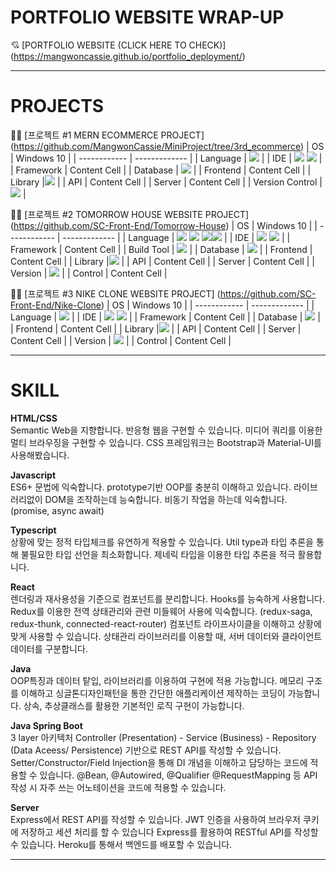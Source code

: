 # PORTFOLIO WEBSITE WRAP-UP 
💘 [PORTFOLIO WEBSITE (CLICK HERE TO CHECK)] (https://mangwoncassie.github.io/portfolio_deployment/)

* * *


# PROJECTS
📌📎 [프로젝트 #1  MERN ECOMMERCE PROJECT] (https://github.com/MangwonCassie/MiniProject/tree/3rd_ecommerce)
| OS           | Windows 10    |
| ------------ | ------------- |
| Language     | <img src="https://img.shields.io/badge/JavaScript-F7DF1E?style=for-the-badge&logo=javascript&logoColor=white">   |
| IDE          | <img src="https://img.shields.io/badge/intellijidea-000000?style=for-the-badge&logo=intellijidea&logoColor=white"> <img src="https://img.shields.io/badge/VisualStudio-007ACC?style=for-the-badge&logo=visualstudio&logoColor=white">  |
| Framework    | Content Cell  |
| Database     |  <img src="https://img.shields.io/badge/MongoDB-47A248?style=for-the-badge&logo=mongoDB&logoColor=white">  |
| Frontend     | Content Cell  |
| Library      |<img src="https://img.shields.io/badge/REACT-61DAFB?style=for-the-badge&logo=react&logoColor=white">  |
| API          | Content Cell  |
| Server       | Content Cell  |
| Version Control        | <img src="https://img.shields.io/badge/GitHub-181717?style=for-the-badge&logo=GitHub&logoColor=white">  |



📌📎 [프로젝트 #2  TOMORROW HOUSE WEBSITE PROJECT] (https://github.com/SC-Front-End/Tomorrow-House)
| OS           | Windows 10    |
| ------------ | ------------- |
| Language     | <img src="https://img.shields.io/badge/Java-000000?style=for-the-badge&logo=javat&logoColor=white"> <img src="https://img.shields.io/badge/Spring Boot-000000?style=for-the-badge&logo=springboott&logoColor=white"> <img src="https://img.shields.io/badge/HTML-000000?style=for-the-badge&logo=html&logoColor=white"><img src="https://img.shields.io/badge/CSS3-000000?style=for-the-badge&logo=css3t&logoColor=white">  |
| IDE          | <img src="https://img.shields.io/badge/intellijidea-000000?style=for-the-badge&logo=intellijidea&logoColor=white"> <img src="https://img.shields.io/badge/VisualStudio-007ACC?style=for-the-badge&logo=visualstudio&logoColor=white">  |
| Framework    | Content Cell  |
  | Build Tool   | <img src="https://img.shields.io/badge/ApacheMaven-#C71A36?style=for-the-badge&logo=apachemaven&logoColor=white">   |
| Database     |  <img src="https://img.shields.io/badge/MariaDB-003545?style=for-the-badge&logo=mariaDB&logoColor=white">  |
| Frontend     | Content Cell  |
| Library      |<img src="https://img.shields.io/badge/REACT-61DAFB?style=for-the-badge&logo=react&logoColor=white">  |
| API          | Content Cell  |
| Server       | Content Cell  |
| Version      | <img src="https://img.shields.io/badge/GitHub-181717?style=for-the-badge&logo=GitHub&logoColor=white">  |
|  Control     | Content Cell  |


📌📎 [프로젝트 #3  NIKE CLONE WEBSITE PROJECT] (https://github.com/SC-Front-End/Nike-Clone)
| OS           | Windows 10    |
| ------------ | ------------- |
| Language     | <img src="https://img.shields.io/badge/JavaScript-F7DF1E?style=for-the-badge&logo=javascript&logoColor=white">   |
| IDE          | <img src="https://img.shields.io/badge/intellijidea-000000?style=for-the-badge&logo=intellijidea&logoColor=white"> <img src="https://img.shields.io/badge/VisualStudio-007ACC?style=for-the-badge&logo=visualstudio&logoColor=white">  |
| Framework    | Content Cell  |
| Database     |  <img src="https://img.shields.io/badge/MongoDB-47A248?style=for-the-badge&logo=mongoDB&logoColor=white">  |
| Frontend     | Content Cell  |
| Library      |<img src="https://img.shields.io/badge/REACT-61DAFB?style=for-the-badge&logo=react&logoColor=white">  |
| API          | Content Cell  |
| Server       | Content Cell  |
| Version      | <img src="https://img.shields.io/badge/GitHub-181717?style=for-the-badge&logo=GitHub&logoColor=white">  |
|  Control     | Content Cell  |



* * * 
# SKILL
**HTML/CSS<br/>**
Semantic Web을 지향합니다.
반응형 웹을 구현할 수 있습니다.
미디어 쿼리를 이용한 멀티 브라우징을 구현할 수 있습니다.
CSS 프레임워크는 Bootstrap과 Material-UI를 사용해봤습니다.

**Javascript<br/>**
ES6+ 문법에 익숙합니다.
prototype기반 OOP를 충분히 이해하고 있습니다.
라이브러리없이 DOM을 조작하는데 능숙합니다.
비동기 작업을 하는데 익숙합니다. (promise, async await)

**Typescript<br/>**
상황에 맞는 정적 타입체크를 유연하게 적용할 수 있습니다.
Util type과 타입 추론을 통해 불필요한 타입 선언을 최소화합니다.
제네릭 타입을 이용한 타입 추론을 적극 활용합니다.

**React<br/>**
렌더링과 재사용성을 기준으로 컴포넌트를 분리합니다.
Hooks를 능숙하게 사용합니다.
Redux를 이용한 전역 상태관리와 관련 미들웨어 사용에 익숙합니다.
(redux-saga, redux-thunk, connected-react-router)
컴포넌트 라이프사이클을 이해하고 상황에 맞게 사용할 수 있습니다.
상태관리 라이브러리를 이용할 때, 서버 데이터와 클라이언트 데이터를 구분합니다.

**Java<br/>**
OOP특징과 데이터 탙입, 라이브러리를 이용하여 구현에 적용 가능합니다.
메모리 구조를 이해하고 싱글톤디자인패턴을 통한 간단한 애플리케이션 제작하는 코딩이 가능합니다.
상속, 추상클래스를 활용한 기본적인 로직 구현이 가능합니다.

**Java Spring Boot<br/>**
3 layer 아키텍처 Controller (Presentation) - Service (Business) - Repository (Data Aceess/ Persistence) 기반으로 REST API를 작성할 수 있습니다.
Setter/Constructor/Field Injection을 통해 DI 개념을 이해하고 담당하는 코드에 적용할 수 있습니다. 
@Bean, @Autowired, @Qualifier @RequestMapping 등 API 작성 시 자주 쓰는 어노테이션을 코드에 적용할 수 있습니다. 


**Server<br/>**
Express에서 REST API를 작성할 수 있습니다.
JWT 인증을 사용하여 브라우저 쿠키에 저장하고 세션 처리를 할 수 있습니다
Express를 활용하여 RESTful API를 작성할 수 있습니다.
Heroku를 통해서 백엔드를 배포할 수 있습니다. 

* * * 
